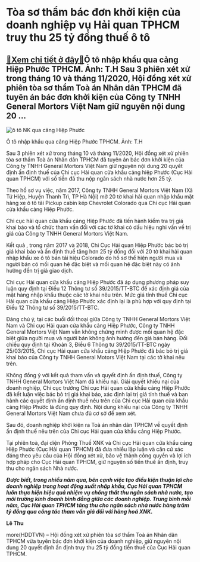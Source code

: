 Tòa sơ thẩm bác đơn khởi kiện của doanh nghiệp vụ Hải quan TPHCM truy thu 25 tỷ đồng thuế ô tô
==============================================================================================

[:gift:Xem chi tiết ở đây:gift:](https://hddtvn.com/toa-so-tham-bac-don-khoi-kien-cua-doanh-nghiep-vu-hai-quan-tphcm-truy-thu-25-ty-dong-thue-o-to/)Ô tô nhập khẩu qua cảng Hiệp Phước TPHCM. Ảnh: T.H Sau 3 phiên xét xử trong tháng 10 và tháng 11/2020, Hội đồng xét xử phiên tòa sơ thẩm Toà án Nhân dân TPHCM đã tuyên án bác đơn khởi kiện của Công ty TNHH General Mortors Việt Nam giữ nguyên nội dung 20 …
---------------------------------------------------------------------------------------------------------------------------------------------------------------------------------------------------------------------------------------------------------------





![ô tô NK qua cảng Hiệp Phước](https://hddtvn.com/wp-content/uploads/2021/01/0853_IMG-5055-3.jpg "ô tô NK qua cảng Hiệp Phước")


Ô tô nhập khẩu qua cảng Hiệp Phước TPHCM. Ảnh: T.H



Sau 3 phiên xét xử trong tháng 10 và tháng 11/2020, Hội đồng xét xử phiên tòa sơ thẩm Toà án Nhân dân TPHCM đã tuyên án bác đơn khởi kiện của Công ty TNHH General Mortors Việt Nam giữ nguyên nội dung 20 quyết định ấn định thuế của Chi cục Hải quan cửa khẩu cảng hiệp Phước (Cục Hải quan TPHCM) với số tiền đã thu nộp ngân sách nhà nước hơn 25 tỷ.


Theo hồ sơ vụ việc, năm 2017, Công ty TNHH General Mortors Việt Nam (Xã Tứ Hiệp, Huyện Thanh Trì, TP Hà Nội) mở 20 tờ khai hải quan nhập khẩu mặt hàng xe ô tô tải Pickup cabin kép Chevrolet Colorado qua Chi cục Hải quan cửa khẩu cảng Hiệp Phước.


Chi cục hải quan cửa khẩu cảng Hiệp Phước đã tiến hành kiểm tra trị giá khai báo và tổ chức tham vấn đối với các tờ khai có dấu hiệu nghi vấn về trị giá của Công ty TNHH General Mortors Việt Nam.


Kết quả , trong năm 2017 và 2018, Chi Cục Hải quan Hiệp Phước bác bỏ trị giá khai báo và ấn định thuế tăng hơn 25 tỷ đồng đối với 20 tờ khai hải quan nhập khẩu xe ô tô bán tải hiệu Colorado do hồ sơ thể hiện người mua và người bán có mối quan hệ đặc biệt và mối quan hệ đặc biệt này có ảnh hưởng đến trị giá giao dịch.


Chi cục Hải quan cửa khẩu cảng Hiệp Phước đã áp dụng phương pháp suy luận quy định tại Điều 12 Thông tư số 39/2015/TT-BTC để xác định giá của mặt hàng nhập khẩu thuộc các tờ khai nêu trên. Mức giá tính thuế Chi cục Hải quan cửa khẩu cảng Hiệp Phước xác định lại là phù hợp với quy định tại Điều 12 Thông tư số 39/2015/TT-BTC.


Đáng chú ý, tại các buổi đối thoại giữa Công ty TNHH General Mortors Việt Nam và Chi cục Hải quan cửa khẩu cảng Hiệp Phước, Công ty TNHH General Mortors Việt Nam vẫn không chứng minh được mối quan hệ đặc biệt giữa người mua và người bán không ảnh hưởng đến giá bán hàng. Đối chiếu quy định tại Khoản 3, Điều 6 Thông tư 39/2015/TT-BTC ngày 25/03/2015, Chi cục Hải quan cửa khẩu cảng Hiệp Phước đã bác bỏ trị giá khai báo của Công ty TNHH General Motors Việt Nam tại các tờ khai nêu trên.


Không đồng ý với kết quả tham vấn và quyết định ấn định thuế, Công ty TNHH General Mortors Việt Nam đã khiếu nại. Giải quyết khiếu nại của doanh nghiệp, Chi cục trưởng Chi cục Hải quan cửa khẩu cảng Hiệp Phước đã kết luận việc bác bỏ trị giá khai báo, xác định lại trị giá tính thuế và ban hành các quyết định ấn định thuế nêu trên của Chi cục Hải quan cửa khẩu cảng Hiệp Phước là đúng quy định. Nội dung khiếu nại của Công ty TNHH General Mortors Việt Nam chưa đủ cơ sở để xem xét.


Sau đó, doanh nghiệp khởi kiện ra Toà án nhân dân TPHCM về quyết định ấn định thuế nêu trên của Chi cục Hải quan cửa khẩu cảng Hiệp Phước.


Tại phiên toà, đại diện Phòng Thuế XNK và Chi cục Hải quan cửa khẩu cảng Hiệp Phước (Cục Hải quan TPHCM) đã đưa nhiều lập luận và căn cứ xác đáng theo yêu cầu của Hội đồng xét xử, bảo vệ thành công quyền và lợi ích hợp pháp cho Cục Hải quan TPHCM, giữ nguyên số tiền thuế ấn định, truy thu cho ngân sách Nhà nước.





***Được biết, trong nhiều năm qua, bên cạnh việc tạo điều kiện thuận lợi cho doanh nghiệp trong hoạt động xuất nhập khẩu, Cục Hải quan TPHCM luôn thực hiện hiệu quả nhiệm vụ chống thất thu ngân sách nhà nước, tạo môi trường kinh doanh bình đẳng giữa các doanh nghiệp. Trung bình mỗi năm, Cục Hải quan TPHCM tăng thu cho ngân sách nhà nước hàng trăm tỷ đồng qua công tác tham vấn giá đối với hàng hoá XNK.***




**Lê Thu**



more(HDDTVN) – Hội đồng xét xử phiên tòa sơ thẩm Toà án Nhân dân TPHCM vừa tuyên bác đơn khởi kiện của doanh nghiệp, giữ nguyên nội dung 20 quyết định ấn định truy thu 25 tỷ đồng tiền thuế của Cục Hải quan TPHCM.

